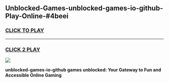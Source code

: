 
## Unblocked-Games-unblocked-games-io-github-Play-Online-#4beei
<h3>
<a href="https://premium.freeplayer.one?title=unblocked-games-io-github&ref=27F">CLICK TO PLAY</a></h3>
<hr>

<h3>
<a href="https://premium.freeplayer.one?title=unblocked-games-io-github&ref=27F">CLICK 2 PLAY</a>
  
</h3>

<a href="https://premium.freeplayer.one?title=unblocked-games-io-github&ref=27F"><img src="https://clearcache.store/games.png"></a>


**unblocked-games-io-github games unblocked: Your Gateway to Fun and Accessible Online Gaming**
